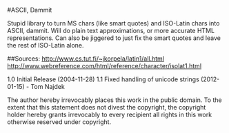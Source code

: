 #ASCII, Dammit

Stupid library to turn MS chars (like smart quotes) and ISO-Latin
chars into ASCII, dammit. Will do plain text approximations, or more
accurate HTML representations. Can also be jiggered to just fix the
smart quotes and leave the rest of ISO-Latin alone.

##Sources:
 http://www.cs.tut.fi/~jkorpela/latin1/all.html
 http://www.webreference.com/html/reference/character/isolat1.html

1.0 Initial Release (2004-11-28)
1.1 Fixed handling of unicode strings (2012-01-15) - Tom Najdek

The author hereby irrevocably places this work in the public domain.
To the extent that this statement does not divest the copyright,
the copyright holder hereby grants irrevocably to every recipient
all rights in this work otherwise reserved under copyright.